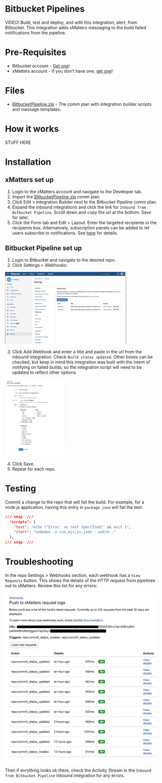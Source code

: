 
# Bitbucket Pipelines
VIDEO!
Build, test and deploy, and with this integration, alert, from Bitbucket. This integration adds xMatters messaging to the build failed notifications from the pipeline. 

# Pre-Requisites
* Bitbucket account - [Get one](https://bitbucket.org/)! 
* xMatters account - If you don't have one, [get one](https://www.xmatters.com)!

# Files
* [BitbucketPipeline.zip](BitbucketPipeline.zip) - The comm plan with integration builder scripts and message templates.

# How it works
STUFF HERE

# Installation


## xMatters set up
1. Login to the xMatters account and navigate to the Developer tab. 
2. Import the [BitbucketPipeline.zip](BitbucketPipeline.zip) comm plan. 
3. Click Edit > Integration Builder next to the Bitbucket Pipeline comm plan.
4. Expand the inbound integrations and click the link for `Inbound from Bitbucket Pipeline`. Scroll down and copy the url at the bottom. Save for later. 
5. Click the Form tab and Edit > Layout. Enter the targeted recipients in the recipients box. Alternatively, subscription panels can be added to let users subscribe to notifications. See [here](https://help.xmatters.com/OnDemand/xmodwelcome/communicationplanbuilder/subscriptionforms.htm?cshid=SubscriptionFormListPlace) for details. 


## Bitbucket Pipeline set up
1. Login to Bitbucket and navigate to the desired repo. 
2. Click Settings > Webhooks:

<kbd>
	<img src="media/Settings-Webhook.png" width="400">
</kbd>

3. Click Add Webhook and enter a title and paste in the url from the inbound integration. Check `Build status updated`. Other boxes can be checked, but keep in mind this integration was built with the intent of notifying on failed builds, so the integration script will need to be updated to reflect other options. 

<kbd>
	<img src="media/New-Webhook.png" width="200">
</kbd>

4. Click Save.
5. Repeat for each repo. 

# Testing
Commit a change to the repo that will fail the build. For example, for a node.js application, having this entry in `package.json` will fail the test:

```json
/// snip  ///
  "scripts": {
    "test": "echo \"Error: no test specified\" && exit 1",
    "start": "nodemon -e css,ejs,js,json --watch ."
  },
/// snip  ///
```

# Troubleshooting
In the repo Settings > Webhooks section, each webhook has a `View Requests` button. This shows the details of the HTTP request from pipelines out to xMatters. Review this list for any errors:

<kbd>
	<img src="media/Settings-Webhook-View-Requests.png">
</kbd>

Then if evrything looks ok there, check the Activity Stream in the `Inbound from Bitbucket Pipeline` inbound integration for any errors. 




